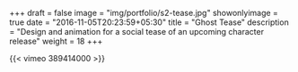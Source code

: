 +++
draft = false
image = "img/portfolio/s2-tease.jpg"
showonlyimage = true
date = "2016-11-05T20:23:59+05:30"
title = "Ghost Tease"
description = "Design and animation for a social tease of an upcoming character release"
weight = 18
+++

{{< vimeo 389414000 >}}